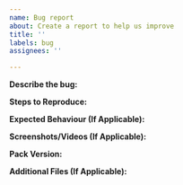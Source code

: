 ```yaml
---
name: Bug report
about: Create a report to help us improve
title: ''
labels: bug
assignees: ''

---
```


**Describe the bug:**
> 


**Steps to Reproduce:**
> 


**Expected Behaviour (If Applicable):**
> 


**Screenshots/Videos (If Applicable):**
> 


**Pack Version:**
> 



**Additional Files (If Applicable):**
>
